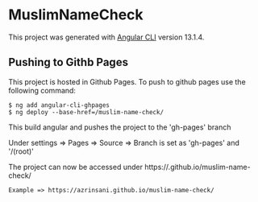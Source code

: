 # MuslimNameCheck

This project was generated with [Angular CLI](https://github.com/angular/angular-cli) version 13.1.4.

## Pushing to Githb Pages

This project is hosted in Github Pages. To push to github pages use the following command:

    $ ng add angular-cli-ghpages
    $ ng deploy --base-href=/muslim-name-check/

This build angular and pushes the project to the 'gh-pages' branch 

Under settings => Pages => Source => Branch is set as 'gh-pages' and '/(root)'

The project can now be accessed under https://<YourGitHubUserName>.github.io/muslim-name-check/
    
    Example => https://azrinsani.github.io/muslim-name-check/